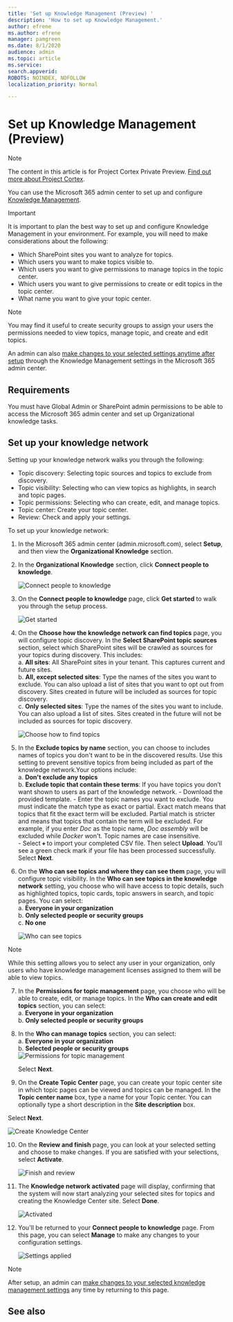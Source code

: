 ```yaml
---
title: 'Set up Knowledge Management (Preview) '
description: 'How to set up Knowledge Management.'
author: efrene
ms.author: efrene
manager: pamgreen
ms.date: 8/1/2020
audience: admin
ms.topic: article
ms.service: 
search.appverid: 
ROBOTS: NOINDEX, NOFOLLOW
localization_priority: Normal

---
```

# Set up Knowledge Management (Preview)

> [!Note] 
> The content in this article is for Project Cortex Private Preview. [Find out more about Project Cortex](https://aka.ms/projectcortex).

You can use the Microsoft 365 admin center to set up and configure [Knowledge Management](knowledge-management-overview.md). 

> [!Important]
> It is important to plan the best way to set up and configure Knowledge Management in your environment. For example, you will need to make considerations about the following:
- Which SharePoint sites you want to analyze for topics.
- Which users you want to make topics visible to.
- Which users you want to give permissions to manage topics in the topic center.
- Which users you want to give permissions to create or edit topics in the topic center.
- What name you want to give your topic center.

> [!Note]
> You may find it useful to create security groups to assign your users the permissions needed to view topics, manage topic, and create and edit topics.

An admin can also [make changes to your selected settings anytime after setup](manage-knowledge-network.md) through the Knowledge Management settings in the Microsoft 365 admin center.

## Requirements 
You must have Global Admin or SharePoint admin permissions to be able to access the Microsoft 365 admin center and set up Organizational knowledge tasks.

## Set up your knowledge network

Setting up your knowledge network walks you through the following:

- Topic discovery: Selecting topic sources and topics to  exclude from discovery.
- Topic visibility: Selecting who can view topics as highlights, in search and topic pages.
- Topic permissions: Selecting who can create, edit, and manage topics.
- Topic center: Create your topic center.
- Review: Check and apply your settings.

To set up your knowledge network:

1. In the Microsoft 365 admin center (admin.microsoft.com), select **Setup**, and then view the **Organizational Knowledge** section.
2. In the **Organizational Knowledge** section, click **Connect people to knowledge**.<br/>

    ![Connect people to knowledge](../media/content-understanding/admin-org-knowledge-options.png) </br>

3. On the **Connect people to knowledge** page, click **Get started** to walk you through the setup process.<br/>

    ![Get started](../media/content-understanding/k-get-started.png) </br>

4. On the **Choose how the knowledge network can find topics** page, you will configure topic discovery. In the **Select SharePoint topic sources** section, select which SharePoint sites will be crawled as sources for your topics during discovery. This includes:</br>
    a. **All sites**: All SharePoint sites in your tenant. This captures current and future sites.</br>
    b. **All, except selected sites**: Type the names of the sites you want to exclude.  You can also upload a list of sites that you want to opt out from discovery. Sites created in future will be included as sources for topic discovery. </br>
    c. **Only selected sites**: Type the names of the sites you want to include. You can also upload a list of sites. Sites created in the future will not be included as sources for topic discovery. </br>

    ![Choose how to find topics](../media/content-understanding/ksetup1.png) </br>
   
5. In the **Exclude topics by name** section, you can choose to includes names of topics you don't want to be in the discovered results. Use this setting to prevent sensitive topics from being included as part of the knowledge network.Your options include:</br>
    a. **Don't exclude any topics** </br>
    b. **Exclude topic that contain these terms**:  If you have topics you don’t want shown to users as part of the knowledge network.
        - Download the provided template.
        - Enter the topic names you want to exclude. You must indicate the match type as exact or partial. Exact match means that topics that fit the exact term will be excluded. Partial match is stricter and means that topics that contain the term will be excluded. For example, if you enter *Doc* as the topic name, *Doc assembly* will be excluded while *Docker* won't. Topic names are case insensitive.  
        - Select **+** to import your completed CSV file. Then select **Upload**. You’ll see a green check mark if your file has been processed successfully. 
    Select **Next**.</br>


6. On the **Who can see topics and where they can see them** page, you will configure topic visibility. In the **Who can see topics in the knowledge network** setting, you choose who will have access to topic details, such as highlighted topics, topic cards, topic answers in search, and topic pages. You can select:</br>
    a. **Everyone in your organization**</br>
    b. **Only selected people or security groups**</br>
    c. **No one**</br>

    ![Who can see topics](../media/content-understanding/ksetup2.png) </br> 

 > [!Note] 
 > While this setting allows you to select any user in your organization, only users who have knowledge management licenses assigned to them will be able to view topics. 

7. In the **Permissions for topic management** page, you choose who will be able to create, edit, or manage topics. In the **Who can create and edit topics** section, you can select:</br>
    a. **Everyone in your organization**</br>
    b. **Only selected people or security groups**</br>
8. In the **Who can manage topics** section, you can select:</br>
    a. **Everyone in your organization**</br>
    b. **Selected people or security groups**</br>
    ![Permissions for topic management](../media/content-understanding/ksetup3.png) </br>

    Select **Next**.</br>
9. On the **Create Topic  Center** page, you can create your topic center site in which topic pages can be viewed and topics can be managed.  In the **Topic center name** box, type a name for your Topic center. You can optionally type a short description in the **Site description** box. 

Select **Next**.</br>

   ![Create Knowledge Center](../media/content-understanding/ksetup4.png) </br> 

10. On the **Review and finish** page, you can look at your selected setting and choose to make changes. If you are satisfied with your selections, select **Activate**.

    ![Finish and review](../media/content-understanding/ksetup5.png) </br> 

11. The **Knowledge network activated** page will display, confirming that the system will now start analyzing your selected sites for topics and creating the Knowledge Center site. Select **Done**.</br>

    ![Activated](../media/content-understanding/ksetup6.png) </br> 

12. You'll be returned to your **Connect people to knowledge** page. From this page, you can select **Manage** to make any changes to your configuration settings. 

    ![Settings applied](../media/content-understanding/ksetup7.png) </br>   

> [!Note]
> After setup, an admin can [make changes to your selected knowledge management settings](manage-knowledge-network.md) any time by returning to this page.


## See also



  






